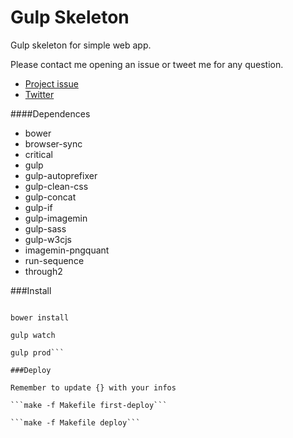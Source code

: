 <!--
  Title: Gulp-skeleton
  Description: Gulp skeleton for simple web app
  Author: nicoladl
  -->

# Gulp Skeleton
Gulp skeleton for simple web app.

Please contact me opening an issue or tweet me for any question.

* [Project issue](https://github.com/nicoladl/gulp-skeleton/issues "Project issue")
* [Twitter](https://twitter.com/nicoladelazzari "Twitter")

####Dependences
- bower
- browser-sync
- critical
- gulp
- gulp-autoprefixer
- gulp-clean-css
- gulp-concat
- gulp-if
- gulp-imagemin
- gulp-sass
- gulp-w3cjs
- imagemin-pngquant
- run-sequence
- through2

###Install

```npm install

bower install

gulp watch

gulp prod```

###Deploy

Remember to update {} with your infos

```make -f Makefile first-deploy```

```make -f Makefile deploy```